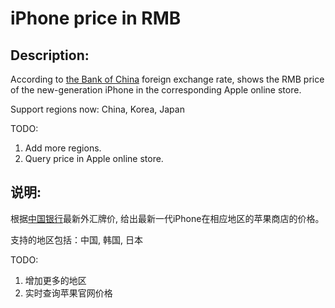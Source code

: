 iPhone price in RMB
=
Description:
-
According to [the Bank of China](http://www.boc.cn/sourcedb/whpj) foreign exchange rate, shows the RMB price of the new-generation iPhone in the corresponding Apple online store. 

Support regions now: China, Korea, Japan

TODO:

1. Add more regions.
2. Query price in Apple online store. 

说明:
-
根据[中国银行](http://www.boc.cn/sourcedb/whpj)最新外汇牌价, 给出最新一代iPhone在相应地区的苹果商店的价格。

支持的地区包括：中国, 韩国, 日本

TODO:

1. 增加更多的地区
2. 实时查询苹果官网价格
